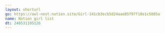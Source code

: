 ```yaml
---
layout: shorturl
go: https://owl-nest.notion.site/Girl-141cb3ecb5d24aae85f97f10e1c5885a
name: Notion girl list
dt: 240531105126
---
```

